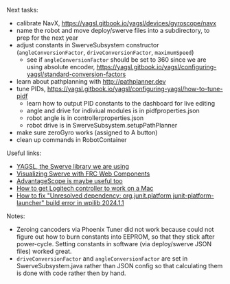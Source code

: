 Next tasks:
* calibrate NavX, https://yagsl.gitbook.io/yagsl/devices/gyroscope/navx
* name the robot and move deploy/swerve files into a subdirectory, to prep for
  the next year
* adjust constants in SwerveSubsystem constructor (`angleConversionFactor`, `driveConversionFactor`, `maximumSpeed`)
   * see if `angleConversionFactor` should be set to 360 since we are
     using absolute encoder, https://yagsl.gitbook.io/yagsl/configuring-yagsl/standard-conversion-factors
* learn about pathplanning with http://pathplanner.dev
* tune PIDs, https://yagsl.gitbook.io/yagsl/configuring-yagsl/how-to-tune-pidf
  * learn how to output PID constants to the dashboard for live editing
  * angle and drive for indiviual modules is in pidfproperties.json
  * robot angle is in controllerproperties.json
  * robot drive is in SwerveSubsystem.setupPathPlanner
* make sure zeroGyro works (assigned to A button)
* clean up commands in RobotContainer

Useful links:
* [YAGSL, the Swerve library we are using](https://yagsl.gitbook.io/yagsl)
* [Visualizing Swerve with FRC Web Components](https://yagsl.gitbook.io/yagsl/analytics-and-debugging/frc-web-components)
* [AdvantageScope is maybe useful too](https://github.com/Mechanical-Advantage/AdvantageScope/blob/main/docs/NAVIGATION.md)
* [How to get Logitech controller to work on a Mac](https://gist.github.com/jackblk/8138827afd986f30cf9d26647e8448e1)
* [How to fix "Unresolved dependency: org.junit.platform junit-platform-launcher" build error in wpilib 2024.1.1](https://www.chiefdelphi.com/t/wpilib-blog-2024-kickoff-release-of-wpilib/448056/9)

Notes:
* Zeroing cancoders via Phoenix Tuner did not work because could not figure
  out how to burn constants into EEPROM, so that they stick after power-cycle.
  Setting constants in software (via deploy/swerve JSON files) worked great.
* `driveConversionFactor` and `angleConversionFactor` are set in
  SwerveSubsystem.java rather than JSON config so that calculating them is done with code rather then by hand.